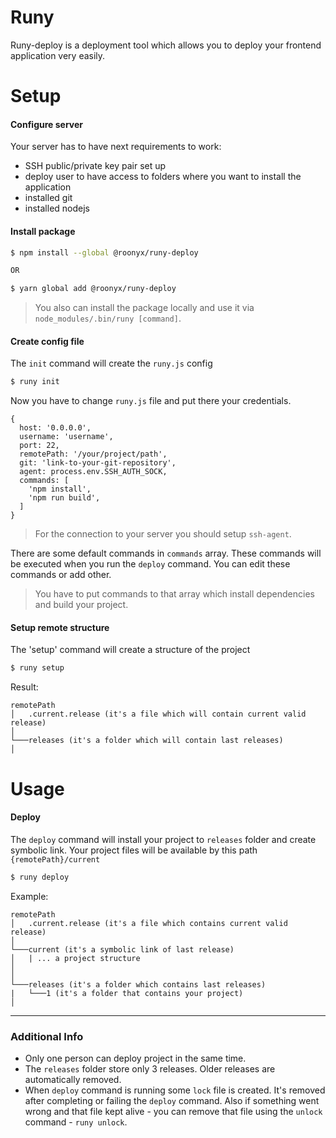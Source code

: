 # Runy

Runy-deploy is a deployment tool which allows you to deploy your frontend application very easily.

# Setup
#### Configure server
Your server has to have next requirements to work:
- SSH public/private key pair set up
- deploy user to have access to folders where you want to install the application
- installed git
- installed nodejs

#### Install package
```bash
$ npm install --global @roonyx/runy-deploy

OR

$ yarn global add @roonyx/runy-deploy
```
> You also can install the package locally and use it via `node_modules/.bin/runy [command]`.

#### Create config file
The `init` command will create the `runy.js` config
```bash
$ runy init
```

Now you have to change `runy.js` file and put there your credentials.
```
{
  host: '0.0.0.0',
  username: 'username',
  port: 22,
  remotePath: '/your/project/path',
  git: 'link-to-your-git-repository',
  agent: process.env.SSH_AUTH_SOCK,
  commands: [
    'npm install',
    'npm run build',
  ]
}
```
> For the connection to your server you should setup `ssh-agent`.

There are some default commands in `commands` array. These commands will be executed when you run the `deploy` command. You can edit these commands or add other.
> You have to put commands to that array which install dependencies and build your project.

#### Setup remote structure
The 'setup' command will create a structure of the project
```bash
$ runy setup
```
Result:
```
remotePath
│   .current.release (it's a file which will contain current valid release)
│
└───releases (it's a folder which will contain last releases)
│
```

# Usage
#### Deploy
The `deploy` command will install your project to `releases` folder and create symbolic link. Your project files will be available by this path `{remotePath}/current`
```bash
$ runy deploy
```
Example:
```
remotePath
│   .current.release (it's a file which contains current valid release)
│
└───current (it's a symbolic link of last release)
│   | ... a project structure
│
│
└───releases (it's a folder which contains last releases)
|   └───1 (it's a folder that contains your project)
│
```

----

### Additional Info
- Only one person can deploy project in the same time.
- The `releases` folder store only 3 releases. Older releases are automatically removed.
- When `deploy` command is running some `lock` file is created. It's removed after completing or failing the `deploy` command. Also if something went wrong and that file kept alive - you can remove that file using the `unlock` command - `runy unlock`.
